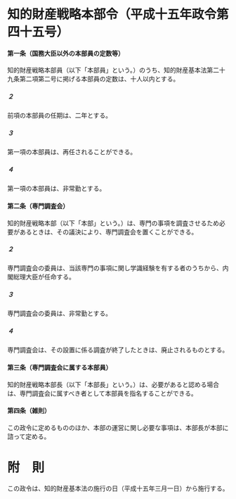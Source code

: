 # 知的財産戦略本部令（平成十五年政令第四十五号）
#### 第一条（国務大臣以外の本部員の定数等）
知的財産戦略本部員（以下「本部員」という。）のうち、知的財産基本法第二十九条第二項第二号に掲げる本部員の定数は、十人以内とする。
##### ２
前項の本部員の任期は、二年とする。
##### ３
第一項の本部員は、再任されることができる。
##### ４
第一項の本部員は、非常勤とする。
#### 第二条（専門調査会）
知的財産戦略本部（以下「本部」という。）は、専門の事項を調査させるため必要があるときは、その議決により、専門調査会を置くことができる。
##### ２
専門調査会の委員は、当該専門の事項に関し学識経験を有する者のうちから、内閣総理大臣が任命する。
##### ３
専門調査会の委員は、非常勤とする。
##### ４
専門調査会は、その設置に係る調査が終了したときは、廃止されるものとする。
#### 第三条（専門調査会に属する本部員）
知的財産戦略本部長（以下「本部長」という。）は、必要があると認める場合は、専門調査会に属すべき者として本部員を指名することができる。
#### 第四条（雑則）
この政令に定めるもののほか、本部の運営に関し必要な事項は、本部長が本部に諮って定める。
# 附　則
この政令は、知的財産基本法の施行の日（平成十五年三月一日）から施行する。
